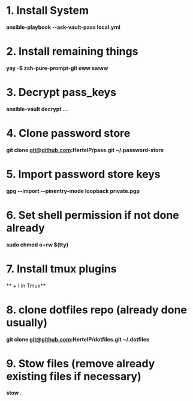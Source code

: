 # 1. Install System
**ansible-playbook --ask-vault-pass local.yml**

# 2. Install remaining things
**yay -S zsh-pure-prompt-git eww swww**

# 3. Decrypt pass_keys
**ansible-vault decrypt ...**

# 4. Clone password store
**git clone git@github.com:HertelP/pass.git ~/.password-store**

# 5. Import password store keys
**gpg --import --pinentry-mode loopback private.pgp**

# 6. Set shell permission if not done already
**sudo chmod o+rw $(tty)**

# 7. Install tmux plugins
** <Leader> + I in Tmux**



# 8. clone dotfiles repo (already done usually)
**git clone git@github.com:HertelP/dotfiles.git ~/.dotfiles**

# 9. Stow files (remove already existing files if necessary)
**stow .**
